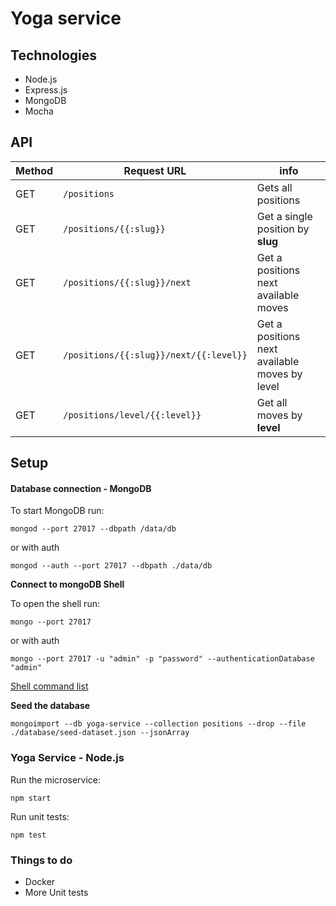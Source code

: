 # Yoga service

## Technologies

* Node.js
* Express.js
* MongoDB
* Mocha

## API

| Method | 			Request URL | 		info    |
| ------------- | ------------- | ------------- |
| GET | ```/positions``` | Gets all positions |
| GET | ```/positions/{{:slug}}```  | Get a single position by **slug** |
| GET | ```/positions/{{:slug}}/next```  | Get a positions next available moves |
| GET | ```/positions/{{:slug}}/next/{{:level}}```  | Get a positions next available moves by level |
| GET | ```/positions/level/{{:level}}```  | Get all moves by **level** |


## Setup
#### Database connection - MongoDB


To start MongoDB run:

```
mongod --port 27017 --dbpath /data/db
```
or with auth

```
mongod --auth --port 27017 --dbpath ./data/db
```

**Connect to mongoDB Shell**

To open the shell run:

```
mongo --port 27017

```
or with auth

```
mongo --port 27017 -u "admin" -p "password" --authenticationDatabase "admin"
```

[Shell command list](https://docs.mongodb.com/manual/reference/mongo-shell/)

**Seed the database**

```
mongoimport --db yoga-service --collection positions --drop --file ./database/seed-dataset.json --jsonArray
```

### Yoga Service - Node.js

Run the microservice:

```
npm start
```

Run unit tests:

```
npm test
```


### Things to do

* Docker
* More Unit tests